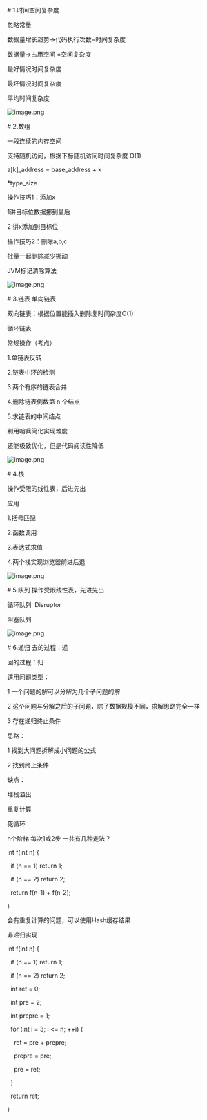 \# 1.时间空间复杂度

忽略常量

数据量增长趋势->代码执行次数=时间复杂度

数据量->占用空间 =空间复杂度

最好情况时间复杂度

最坏情况时间复杂度

平均时间复杂度

![image.png](1600852488565-0d0888ab-2566-474e-b314-773c3d1d5a5e.png)

\# 2.数组

一段连续的内存空间

支持随机访问，根据下标随机访问时间复杂度 O(1)

a[k]\_address = base\_address + k

\*type\_size

操作技巧1：添加x

1讲目标位数据挪到最后

2 讲x添加到目标位

操作技巧2：删除a,b,c

批量一起删除减少挪动

JVM标记清除算法

![image.png](1600852538658-66f98f7a-355b-4051-9749-7961556258f4.png)

\# 3.链表
单向链表

双向链表：根据位置能插入删除复时间杂度O(1)

循环链表

常规操作（考点）

1.单链表反转

2.链表中环的检测

3.两个有序的链表合并

4.删除链表倒数第 n 个结点

5.求链表的中间结点

利用哨兵简化实现难度

还能极致优化，但是代码阅读性降低

![image.png](1600852611417-f1c97bb9-67d3-4126-ad5b-c2ef88994a74.png)

\# 4.栈

操作受限的线性表，后进先出

应用

1.括号匹配

2.函数调用

3.表达式求值

4.两个栈实现浏览器前进后退

![image.png](1600852634643-9d352b7a-aef5-4231-b8e9-3b10642adec8.png)

\# 5.队列
操作受限线性表，先进先出

循环队列  Disruptor

阻塞队列

![image.png](1600852665782-bf1d3369-e2f7-4a29-9a9c-50a232a10075.png)

\# 6.递归
去的过程：递

回的过程：归

适用问题类型：

1 一个问题的解可以分解为几个子问题的解

2 这个问题与分解之后的子问题，除了数据规模不同，求解思路完全一样

3 存在递归终止条件

思路：

1 找到大问题拆解成小问题的公式

2 找到终止条件

缺点：

堆栈溢出

重复计算

死循环

n个阶梯 每次1或2步 一共有几种走法？

int f(int n) {

  if (n == 1) return 1;

  if (n == 2) return 2;

  return f(n-1) + f(n-2);

}

会有重复计算的问题，可以使用Hash缓存结果

非递归实现

int f(int n) {

  if (n == 1) return 1;

  if (n == 2) return 2;

  int ret = 0;

  int pre = 2;

  int prepre = 1;

  for (int i = 3; i <= n; ++i) {

    ret = pre + prepre;

    prepre = pre;

    pre = ret;

  }

  return ret;

}